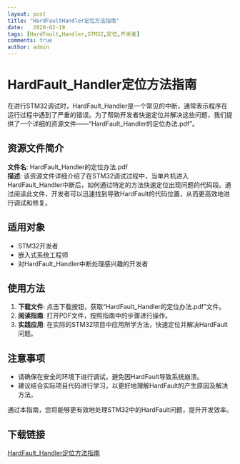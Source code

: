```yaml
---
layout: post
title: "HardFaultHandler定位方法指南"
date:   2020-02-19
tags: [HardFault,Handler,STM32,定位,开发者]
comments: true
author: admin
---
```

# HardFault_Handler定位方法指南

在进行STM32调试时，HardFault_Handler是一个常见的中断，通常表示程序在运行过程中遇到了严重的错误。为了帮助开发者快速定位并解决这些问题，我们提供了一个详细的资源文件——“HardFault_Handler的定位办法.pdf”。

## 资源文件简介

**文件名**: HardFault_Handler的定位办法.pdf  
**描述**: 该资源文件详细介绍了在STM32调试过程中，当单片机进入HardFault_Handler中断后，如何通过特定的方法快速定位出现问题的代码段。通过阅读此文件，开发者可以迅速找到导致HardFault的代码位置，从而更高效地进行调试和修复。

## 适用对象

- STM32开发者
- 嵌入式系统工程师
- 对HardFault_Handler中断处理感兴趣的开发者

## 使用方法

1. **下载文件**: 点击下载按钮，获取“HardFault_Handler的定位办法.pdf”文件。
2. **阅读指南**: 打开PDF文件，按照指南中的步骤进行操作。
3. **实践应用**: 在实际的STM32项目中应用所学方法，快速定位并解决HardFault问题。

## 注意事项

- 请确保在安全的环境下进行调试，避免因HardFault导致系统崩溃。
- 建议结合实际项目代码进行学习，以更好地理解HardFault的产生原因及解决方法。

通过本指南，您将能够更有效地处理STM32中的HardFault问题，提升开发效率。

## 下载链接

[HardFault_Handler定位方法指南](https://pan.quark.cn/s/0cd943b7586b)